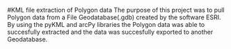 #KML file extraction of Polygon data
The purpose of this project was to pull Polygon data from a
File Geodatabase(.gdb) created by the software ESRI. By using the 
pyKML and arcPy libraries the Polygon data was able to 
succesfully extracted and the data was succesfully exported
to another Geodatabase.
